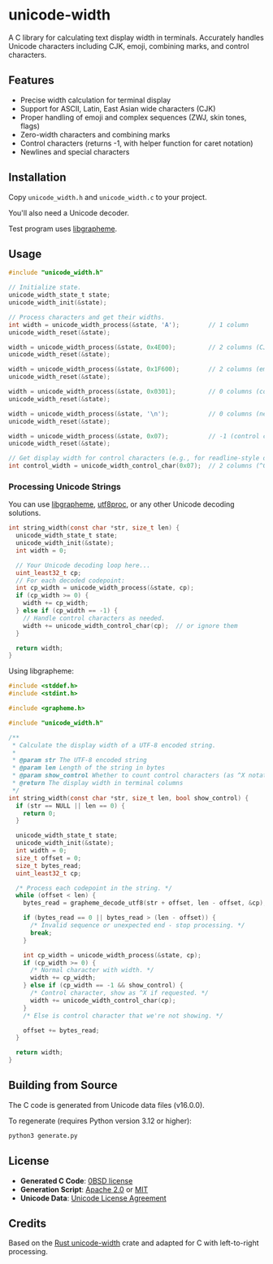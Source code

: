 # unicode-width

A C library for calculating text display width in terminals. Accurately handles Unicode characters including CJK, emoji, combining marks, and control characters.

## Features

- Precise width calculation for terminal display
- Support for ASCII, Latin, East Asian wide characters (CJK)
- Proper handling of emoji and complex sequences (ZWJ, skin tones, flags)
- Zero-width characters and combining marks
- Control characters (returns -1, with helper function for caret notation)
- Newlines and special characters

## Installation

Copy `unicode_width.h` and `unicode_width.c` to your project.

You'll also need a Unicode decoder.

Test program uses [libgrapheme](https://libs.suckless.org/libgrapheme/).

## Usage

```c
#include "unicode_width.h"

// Initialize state.
unicode_width_state_t state;
unicode_width_init(&state);

// Process characters and get their widths.
int width = unicode_width_process(&state, 'A');        // 1 column
unicode_width_reset(&state);

width = unicode_width_process(&state, 0x4E00);         // 2 columns (CJK)
unicode_width_reset(&state);

width = unicode_width_process(&state, 0x1F600);        // 2 columns (emoji)
unicode_width_reset(&state);

width = unicode_width_process(&state, 0x0301);         // 0 columns (combining mark)
unicode_width_reset(&state);

width = unicode_width_process(&state, '\n');           // 0 columns (newline)
unicode_width_reset(&state);

width = unicode_width_process(&state, 0x07);           // -1 (control character)
unicode_width_reset(&state);

// Get display width for control characters (e.g., for readline-style display).
int control_width = unicode_width_control_char(0x07);  // 2 columns (^G)
```

### Processing Unicode Strings

You can use [libgrapheme](https://libs.suckless.org/libgrapheme/),
[utf8proc](https://github.com/JuliaStrings/utf8proc),
or any other Unicode decoding solutions.

```c
int string_width(const char *str, size_t len) {
  unicode_width_state_t state;
  unicode_width_init(&state);
  int width = 0;

  // Your Unicode decoding loop here...
  uint_least32_t cp;
  // For each decoded codepoint:
  int cp_width = unicode_width_process(&state, cp);
  if (cp_width >= 0) {
    width += cp_width;
  } else if (cp_width == -1) {
    // Handle control characters as needed.
    width += unicode_width_control_char(cp);  // or ignore them
  }

  return width;
}
```

Using libgrapheme:

```c
#include <stddef.h>
#include <stdint.h>

#include <grapheme.h>

#include "unicode_width.h"

/**
 * Calculate the display width of a UTF-8 encoded string.
 *
 * @param str The UTF-8 encoded string
 * @param len Length of the string in bytes
 * @param show_control Whether to count control characters (as ^X notation)
 * @return The display width in terminal columns
 */
int string_width(const char *str, size_t len, bool show_control) {
  if (str == NULL || len == 0) {
    return 0;
  }

  unicode_width_state_t state;
  unicode_width_init(&state);
  int width = 0;
  size_t offset = 0;
  size_t bytes_read;
  uint_least32_t cp;

  /* Process each codepoint in the string. */
  while (offset < len) {
    bytes_read = grapheme_decode_utf8(str + offset, len - offset, &cp);

    if (bytes_read == 0 || bytes_read > (len - offset)) {
      /* Invalid sequence or unexpected end - stop processing. */
      break;
    }

    int cp_width = unicode_width_process(&state, cp);
    if (cp_width >= 0) {
      /* Normal character with width. */
      width += cp_width;
    } else if (cp_width == -1 && show_control) {
      /* Control character, show as ^X if requested. */
      width += unicode_width_control_char(cp);
    }
    /* Else is control character that we're not showing. */

    offset += bytes_read;
  }

  return width;
}
```

## Building from Source

The C code is generated from Unicode data files (v16.0.0).

To regenerate (requires Python version 3.12 or higher):

```sh
python3 generate.py
```

## License

- **Generated C Code**: [0BSD license](/LICENSE-0BSD)
- **Generation Script**: [Apache 2.0](/LICENSE-APACHE) or [MIT](/LICENSE-MIT)
- **Unicode Data**: [Unicode License Agreement](https://www.unicode.org/license.txt)

## Credits

Based on the [Rust unicode-width](https://github.com/unicode-rs/unicode-width) crate and adapted for C with left-to-right processing.
